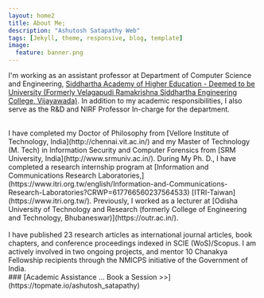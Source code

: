 ```yaml
---
layout: home2
title: About Me;
description: "Ashutosh Satapathy Web"
tags: [Jekyll, theme, responsive, blog, template]
image:
  feature: banner.png
---
```


I'm working as an assistant professor at Department of Computer Science and Engineering, [Siddhartha Academy of Higher Education - Deemed to be University (Formerly Velagapudi Ramakrishna Siddhartha Engineering College, Vijayawada)](https://www.vrsiddhartha.ac.in/cse/wp-content/uploads/2020/06/39_Ashutosh-Satapathy.pdf). In addition to my academic responsibilities, I also serve as the R&D and NIRF Professor In-charge for the department. 

<br />
I have completed my Doctor of Philosophy from [Vellore Institute of Technology, India](http://chennai.vit.ac.in/) and my Master of Technology (M. Tech) in Information Security and Computer Forensics from [SRM University, India](http://www.srmuniv.ac.in/). During My Ph. D., I have completed a research internship program at [Information and Communications Research Laboratories,](https://www.itri.org.tw/english/Information-and-Communications-Research-Laboratories?CRWP=617766560237564533) [ITRI-Taiwan](https://www.itri.org.tw/). Previously, I worked as a lecturer at [Odisha University of Technology and Research (formerly College of Engineering and Technology, Bhubaneswar)](https://outr.ac.in/).
<br />
<br />
I have published 23 research articles as international journal articles, book chapters, and conference proceedings indexed in SCIE (WoS)/Scopus. I am actively involved in two ongoing projects, and mentor 10 Chanakya Fellowship recipients through the NMICPS initiative of the Government of India.
<br />
### [Academic Assistance ... Book a Session >>](https://topmate.io/ashutosh_satapathy)
